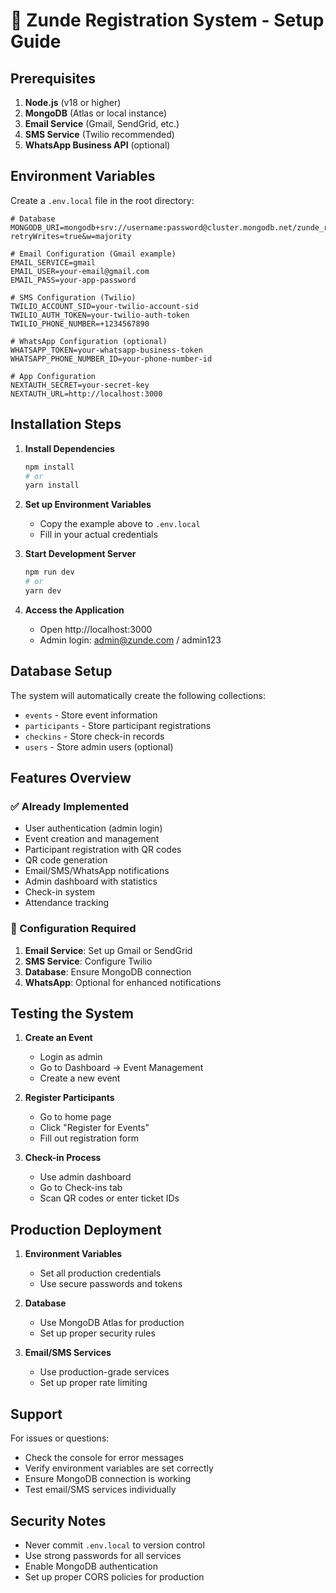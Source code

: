 # 🚀 Zunde Registration System - Setup Guide

## Prerequisites

1. **Node.js** (v18 or higher)
2. **MongoDB** (Atlas or local instance)
3. **Email Service** (Gmail, SendGrid, etc.)
4. **SMS Service** (Twilio recommended)
5. **WhatsApp Business API** (optional)

## Environment Variables

Create a `.env.local` file in the root directory:

```env
# Database
MONGODB_URI=mongodb+srv://username:password@cluster.mongodb.net/zunde_registration?retryWrites=true&w=majority

# Email Configuration (Gmail example)
EMAIL_SERVICE=gmail
EMAIL_USER=your-email@gmail.com
EMAIL_PASS=your-app-password

# SMS Configuration (Twilio)
TWILIO_ACCOUNT_SID=your-twilio-account-sid
TWILIO_AUTH_TOKEN=your-twilio-auth-token
TWILIO_PHONE_NUMBER=+1234567890

# WhatsApp Configuration (optional)
WHATSAPP_TOKEN=your-whatsapp-business-token
WHATSAPP_PHONE_NUMBER_ID=your-phone-number-id

# App Configuration
NEXTAUTH_SECRET=your-secret-key
NEXTAUTH_URL=http://localhost:3000
```

## Installation Steps

1. **Install Dependencies**
   ```bash
   npm install
   # or
   yarn install
   ```

2. **Set up Environment Variables**
   - Copy the example above to `.env.local`
   - Fill in your actual credentials

3. **Start Development Server**
   ```bash
   npm run dev
   # or
   yarn dev
   ```

4. **Access the Application**
   - Open http://localhost:3000
   - Admin login: admin@zunde.com / admin123

## Database Setup

The system will automatically create the following collections:
- `events` - Store event information
- `participants` - Store participant registrations
- `checkins` - Store check-in records
- `users` - Store admin users (optional)

## Features Overview

### ✅ Already Implemented
- User authentication (admin login)
- Event creation and management
- Participant registration with QR codes
- QR code generation
- Email/SMS/WhatsApp notifications
- Admin dashboard with statistics
- Check-in system
- Attendance tracking

### 🔧 Configuration Required
1. **Email Service**: Set up Gmail or SendGrid
2. **SMS Service**: Configure Twilio
3. **Database**: Ensure MongoDB connection
4. **WhatsApp**: Optional for enhanced notifications

## Testing the System

1. **Create an Event**
   - Login as admin
   - Go to Dashboard → Event Management
   - Create a new event

2. **Register Participants**
   - Go to home page
   - Click "Register for Events"
   - Fill out registration form

3. **Check-in Process**
   - Use admin dashboard
   - Go to Check-ins tab
   - Scan QR codes or enter ticket IDs

## Production Deployment

1. **Environment Variables**
   - Set all production credentials
   - Use secure passwords and tokens

2. **Database**
   - Use MongoDB Atlas for production
   - Set up proper security rules

3. **Email/SMS Services**
   - Use production-grade services
   - Set up proper rate limiting

## Support

For issues or questions:
- Check the console for error messages
- Verify environment variables are set correctly
- Ensure MongoDB connection is working
- Test email/SMS services individually

## Security Notes

- Never commit `.env.local` to version control
- Use strong passwords for all services
- Enable MongoDB authentication
- Set up proper CORS policies for production
